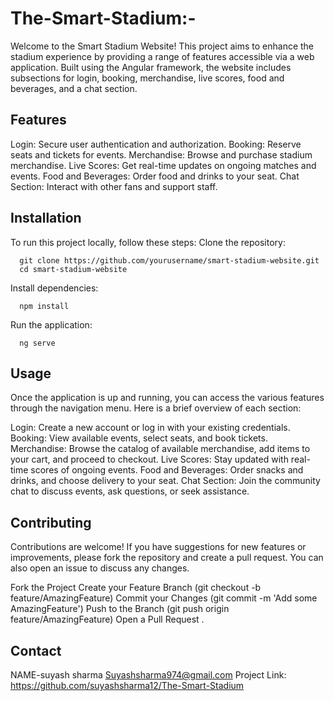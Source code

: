 # The-Smart-Stadium:-
Welcome to the Smart Stadium Website! This project aims to enhance the stadium experience by providing a range of features accessible via a web application. Built using the Angular framework, the website includes subsections for login, booking, merchandise, live scores, food and beverages, and a chat section.


## Features
Login: Secure user authentication and authorization.
Booking: Reserve seats and tickets for events.
Merchandise: Browse and purchase stadium merchandise.
Live Scores: Get real-time updates on ongoing matches and events.
Food and Beverages: Order food and drinks to your seat.
Chat Section: Interact with other fans and support staff.

## Installation
To run this project locally, follow these steps:
  Clone the repository:

      git clone https://github.com/yourusername/smart-stadium-website.git
      cd smart-stadium-website
      
  Install dependencies:


      npm install
  Run the application:
        
      ng serve
      


## Usage
Once the application is up and running, you can access the various features through the navigation menu. Here is a brief overview of each section:

Login: Create a new account or log in with your existing credentials.
Booking: View available events, select seats, and book tickets.
Merchandise: Browse the catalog of available merchandise, add items to your cart, and proceed to checkout.
Live Scores: Stay updated with real-time scores of ongoing events.
Food and Beverages: Order snacks and drinks, and choose delivery to your seat.
Chat Section: Join the community chat to discuss events, ask questions, or seek assistance.

## Contributing
Contributions are welcome! If you have suggestions for new features or improvements, please fork the repository and create a pull request. You can also open an issue to discuss any changes.

Fork the Project
Create your Feature Branch (git checkout -b feature/AmazingFeature)
Commit your Changes (git commit -m 'Add some AmazingFeature')
Push to the Branch (git push origin feature/AmazingFeature)
Open a Pull Request
.

## Contact
NAME-suyash sharma
Suyashsharma974@gmail.com
Project Link: https://github.com/suyashsharma12/The-Smart-Stadium


